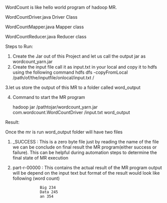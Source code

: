 
WordCount is like hello world program of hadoop MR.

WordCountDriver.java	 Driver Class 

WordCountMapper.java	 Mapper class 

WordCountReducer.java  Reducer class



Steps to Run:

1. Create the Jar out of this Project and let us call the output jar as wordcount_yarn.jar
2. Create the input file call it as input.txt in your local and copy it to hdfs using the following command
    hdfs dfs -copyFromLocal /path/of/the/inputfile/onlocal/input.txt /
    
3.let us store the output of this MR to a folder called word_output

4. Command to start the MR program

     hadoop jar /pathtojar/wordcount_yarn.jar com.wordcount.WordCountDriver /input.txt word_output
     
     
     
  Result:
  
  Once the mr is run word_output folder will have two files

  1. _SUCCESS   : This is a zero byte file just by reading the name of the file we can be conclude on final result                                the MR program(either success or failure). This can be helpful during automation steps to determine the                       final state of MR execution
  
  2. part-r-00000  : This contains the actual result of the MR program 
                     output will be depend on the input text but format of the result would look like following (word  count)
    
                     Big 234
                     Data 245
                     an 354
    
